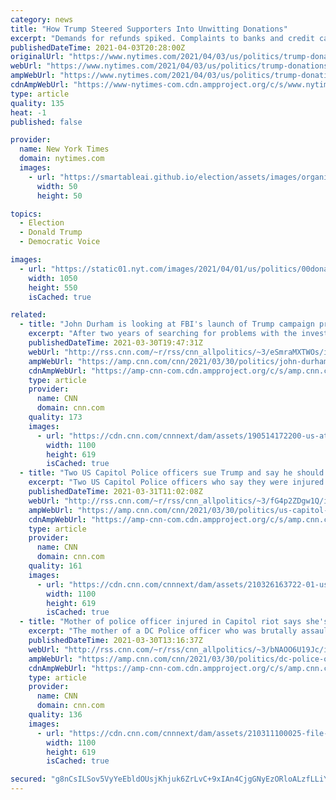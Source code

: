```yaml
---
category: news
title: "How Trump Steered Supporters Into Unwitting Donations"
excerpt: "Demands for refunds spiked. Complaints to banks and credit card companies soared. But the money helped keep Donald Trump’s struggling campaign afloat. Recurring donations swelled former President Donald J. Trump’s campaign coffers in September and ..."
publishedDateTime: 2021-04-03T20:28:00Z
originalUrl: "https://www.nytimes.com/2021/04/03/us/politics/trump-donations.html"
webUrl: "https://www.nytimes.com/2021/04/03/us/politics/trump-donations.html"
ampWebUrl: "https://www.nytimes.com/2021/04/03/us/politics/trump-donations.amp.html"
cdnAmpWebUrl: "https://www-nytimes-com.cdn.ampproject.org/c/s/www.nytimes.com/2021/04/03/us/politics/trump-donations.amp.html"
type: article
quality: 135
heat: -1
published: false

provider:
  name: New York Times
  domain: nytimes.com
  images:
    - url: "https://smartableai.github.io/election/assets/images/organizations/nytimes.com-50x50.jpg"
      width: 50
      height: 50

topics:
  - Election
  - Donald Trump
  - Democratic Voice

images:
  - url: "https://static01.nyt.com/images/2021/04/01/us/politics/00donations1/merlin_179465994_5a708364-8923-4b31-9068-df4d5c86e084-facebookJumbo.jpg"
    width: 1050
    height: 550
    isCached: true

related:
  - title: "John Durham is looking at FBI's launch of Trump campaign probe, sources say"
    excerpt: "After two years of searching for problems with the investigation into Donald Trump's campaign advisers in 2016 and their ties to Russia, federal prosecutor John Durham hasn't found wrongdoing by Obama-era intelligence officials involved who were outside of the FBI.\n    \n"
    publishedDateTime: 2021-03-30T19:47:31Z
    webUrl: "http://rss.cnn.com/~r/rss/cnn_allpolitics/~3/eSmraMXTWOs/index.html"
    ampWebUrl: "https://amp.cnn.com/cnn/2021/03/30/politics/john-durham-investigation/index.html"
    cdnAmpWebUrl: "https://amp-cnn-com.cdn.ampproject.org/c/s/amp.cnn.com/cnn/2021/03/30/politics/john-durham-investigation/index.html"
    type: article
    provider:
      name: CNN
      domain: cnn.com
    quality: 173
    images:
      - url: "https://cdn.cnn.com/cnnnext/dam/assets/190514172200-us-attorney-john-durham-super-tease.jpg"
        width: 1100
        height: 619
        isCached: true
  - title: "Two US Capitol Police officers sue Trump and say he should be held responsible for January 6 attack"
    excerpt: "Two US Capitol Police officers who say they were injured during the January 6 insurrection are suing former President Donald Trump for inciting the crowd.\n    \n"
    publishedDateTime: 2021-03-31T11:02:08Z
    webUrl: "http://rss.cnn.com/~r/rss/cnn_allpolitics/~3/fG4p2ZDgw1Q/index.html"
    ampWebUrl: "https://amp.cnn.com/cnn/2021/03/30/politics/us-capitol-police-sue-trump/index.html"
    cdnAmpWebUrl: "https://amp-cnn-com.cdn.ampproject.org/c/s/amp.cnn.com/cnn/2021/03/30/politics/us-capitol-police-sue-trump/index.html"
    type: article
    provider:
      name: CNN
      domain: cnn.com
    quality: 161
    images:
      - url: "https://cdn.cnn.com/cnnnext/dam/assets/210326163722-01-us-capitol-riots-file-super-tease.jpg"
        width: 1100
        height: 619
        isCached: true
  - title: "Mother of police officer injured in Capitol riot says she's outraged by Trump's lie that his supporters were 'hugging and kissing' cops during attack"
    excerpt: "The mother of a DC Police officer who was brutally assaulted while defending the US Capitol during the January 6 insurrection said Monday that she and her family are outraged by former President Donald Trump's claim that his supporters were \"hugging and kissing\" officers during the riot and that the"
    publishedDateTime: 2021-03-30T13:16:37Z
    webUrl: "http://rss.cnn.com/~r/rss/cnn_allpolitics/~3/bNAOO6U19Jc/index.html"
    ampWebUrl: "https://amp.cnn.com/cnn/2021/03/30/politics/dc-police-officer-terry-fanone-trump-capitol-insurrection-cnntv/index.html"
    cdnAmpWebUrl: "https://amp-cnn-com.cdn.ampproject.org/c/s/amp.cnn.com/cnn/2021/03/30/politics/dc-police-officer-terry-fanone-trump-capitol-insurrection-cnntv/index.html"
    type: article
    provider:
      name: CNN
      domain: cnn.com
    quality: 136
    images:
      - url: "https://cdn.cnn.com/cnnnext/dam/assets/210311100025-file-capitol-riot-0106-super-tease.jpg"
        width: 1100
        height: 619
        isCached: true

secured: "g8nCsILSov5VyYeEbldOUsjKhjuk6ZrLvC+9xIAn4CjgGNyEzORloALzfLLiYKGRjuvz/JBUfckGc608mHJYMuvlGj9cKMOGIr5+tSbm1p32wHBZ7ZYiL5wrflI0UQPzZZBM6pPREhWyGeh4ZIYaqqn4V7JoG8HTeLg7sLqP2VUsSVDp3QTXheL0VMQEbaaB/LLPmDM0dmxQX2gvVuaUNAhFM0mFz+FrabVjUMdhcVGUQjdPywtqGZs1mdeLE5QhW94IU23uAeY3fxxJNOqfI+mD99LMxXd+rkhxYtupR4pB5KT77a0JcvC9E4xkZAQGRmPFRRb+K0b1AYWg2LonkjT+TUct5Oi4PLKQ3ZUnmps=;J6+pqa6V1pS1dRBOjL9JAw=="
---
```


